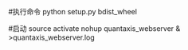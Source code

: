 
#执行命令
python setup.py bdist_wheel

#启动
source activate
nohup quantaxis_webserver & >quantaxis_webserver.log
